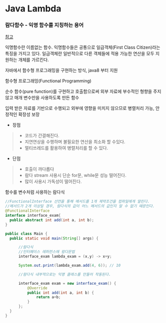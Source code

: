 # Java Lambda

### 람다함수 - 익명 함수를 지칭하는 용어
[참고](https://khj93.tistory.com/entry/JAVA-%EB%9E%8C%EB%8B%A4%EC%8B%9DRambda%EB%9E%80-%EB%AC%B4%EC%97%87%EC%9D%B4%EA%B3%A0-%EC%82%AC%EC%9A%A9%EB%B2%95)

익명함수란 이름없는 함수. 익명함수들은 공통으로 일급객체(First Class Citizen)라는 특징을
가지고 있다.
일급객체란 일반적으로 다른 객체들에 적용 가능한 연산을 모두 지원하는 개체를 가르킨다.

자바에서 함수형 프로그래밍을 구현하는 방식, java8 부터 지원

함수형 프로그래밍(Functional Programming)

순수 함수(pure function)를 구현하고 호출함으로써 외부 자료에 부수적인 형향을 주지 않고 매개 변수만을 사용하도록 만든 함수

입력 받은 자료를 기반으로 수행되고 외부에 영향을 미치지 않으므로 병렬처리 가능, 안정적인 확장성 보장

* 장점
> * 코드가 간결해진다.
> * 지연연상을 수행하며 불필요한 연산을 최소화 할 수있다.
> * 멀티쓰레드를 활용하여 병렬처리를 할 수 있다.

* 단점
> * 호출이 까다롭다
> * 람다 stream 사용시 단순 for문, while문 성능 떨어진다.
> * 많이 사용시 가독성이 떨어진다.

함수를 변수처럼 사용하는 람다식
  ```java
  //FunctionalInterface 선언을 통해 메서드를 1개 제약조건을 컴파일에게 알린다.
//메서드가 2개 이상일 경우, 람다식의 값이 어느 메서드의 값인지 알 수 없기 때문인다.
@FunctionalInterface
interface interface_exam{
    public abstract int add(int a, int b);
}

public class Main {
    public static void main(String[] args) {

        //람다식
        //인터페이스 레퍼런스에 람다문법
        interface_exam lambda_exam = (x,y) -> x+y;

        System.out.print(lambda_exam.add(4, 6)); // 10

        //람다식 내부적으로는 익명 클래스를 만들어 작동된다.

        interface_exam exam = new interface_exam() {
            @Override
            public int add(int a, int b) {
                return a+b;
            }
        };
    }
}
  ```

